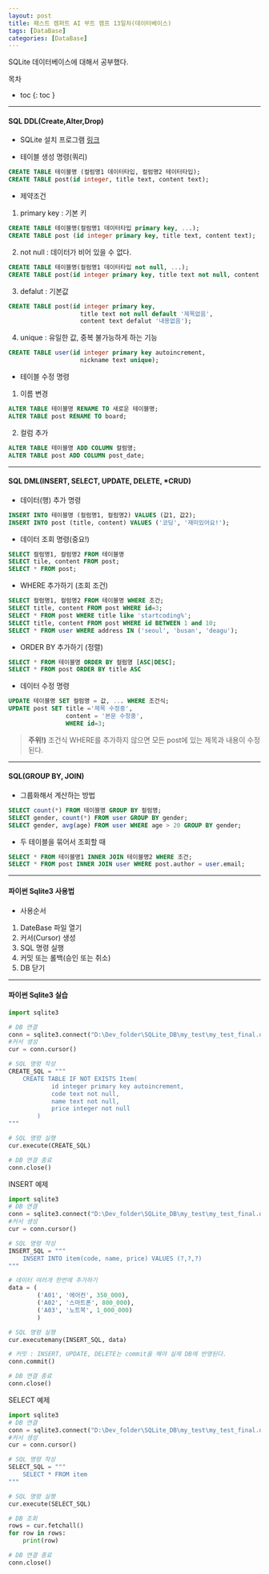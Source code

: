 ```yaml
---
layout: post
title: 패스트 캠퍼트 AI 부트 캠프 13일차(데이터베이스)
tags: [DataBase]
categories: [DataBase]
---
```

SQLite 데이터베이스에 대해서 공부했다.

목차
- toc
{: toc }

----
#### SQL DDL(Create,Alter,Drop)

+ SQLite 설치 프로그램 [링크](https://sqlitebrowser.org/)

+ 테이블 생성 명령(쿼리)
```sql
CREATE TABLE 테이블명 (컬럼명1 데이터타입, 컬럼명2 테이터타입);
CREATE TABLE post(id integer, title text, content text);
```

+ 제약조건
1. primary key : 기본 키
```sql
CREATE TABLE 테이블명(컬럼명1 데이터타입 primary key, ...);
CREATE TABLE post (id integer primary key, title text, content text);
```
2. not null : 데이터가 비어 있을 수 없다.
```sql
CREATE TABLE 테이블명(컬럼명1 데이터타입 not null, ...);
CREATE TABLE post(id integer primary key, title text not null, content text)
```
3. defalut : 기본값
```sql
CREATE TABLE post(id integer primary key,
                    title text not null default '제목없음',
                    content text defalut '내용없음');
```
4. unique : 유일한 값, 중복 불가능하게 하는 기능
```sql
CREATE TABLE user(id integer primary key autoincrement,
                    nickname text unique);
```
+ 테이블 수정 명령
1. 이름 변경
```sql
ALTER TABLE 테이블명 RENAME TO 새로운 테이블명;
ALTER TABLE post RENAME TO board;
```
2. 컬럼 추가
```sql
ALTER TABLE 테이블명 ADD COLUMN 컬럼명;
ALTER TABLE post ADD COLUMN post_date;
```

----
#### SQL DML(INSERT, SELECT, UPDATE, DELETE, *CRUD)

+ 데이터(행) 추가 명령
```sql
INSERT INTO 테이블명 (컬럼명1, 컬럼명2) VALUES (값1, 값2);
INSERT INTO post (title, content) VALUES ('코딩', '재미있어요!');
```

+ 데이터 조회 명령(중요!)
```sql
SELECT 컬럼명1, 컬럼명2 FROM 테이블명
SELECT tile, content FROM post; 
SELECT * FROM post;
```

+ WHERE 추가하기 (조회 조건)
```sql
SELECT 컬럼명1, 컬럼명2 FROM 테이블명 WHERE 조건;
SELECT title, content FROM post WHERE id=3;
SELECT * FROM post WHERE title like 'startcoding%';
SELECT title, content FROM post WHERE id BETWEEN 1 and 10;
SELECT * FROM user WHERE address IN ('seoul', 'busan', 'deagu');
```

+ ORDER BY 추가하기 (정렬)
```sql
SELECT * FROM 테이블명 ORDER BY 컬럼명 [ASC|DESC];
SELECT * FROM post ORDER BY title ASC
```

+ 데이터 수정 명령  
```sql
UPDATE 테이블명 SET 컬럼명 = 값, ... WHERE 조건식;
UPDATE post SET title ='제목 수정중',
                content = '본문 수정중',
                WHERE id=3;
```
> **주위!)** 조건식 WHERE를 추가하지 않으면 모든 post에 있는 제목과 내용이 수정된다.  

----
#### SQL(GROUP BY, JOIN)

+ 그룹화해서 계산하는 방법
```sql
SELECT count(*) FROM 테이블명 GROUP BY 컬럼명;
SELECT gender, count(*) FROM user GROUP BY gender;
SELECT gender, avg(age) FROM user WHERE age > 20 GROUP BY gender;
```
+ 두 테이블을 묶어서 조회할 때
```sql
SELECT * FROM 테이블명1 INNER JOIN 테이블명2 WHERE 조건;
SELECT * FROM post INNER JOIN user WHERE post.author = user.email;
```
----
#### 파이썬 Sqlite3 사용법

+ 사용순서
1. DateBase 파일 열기
2. 커서(Cursor) 생성
3. SQL 명령 실행
4. 커밋 또는 롤백(승인 또는 취소)
5. DB 닫기


----
#### 파이썬 Sqlite3 실습

```python
import sqlite3

# DB 연결
conn = sqlite3.connect("D:\Dev_folder\SQLite_DB\my_test\my_test_final.db")
#커서 생성
cur = conn.cursor()

# SQL 명령 작성
CREATE_SQL = """
    CREATE TABLE IF NOT EXISTS Item(
            id integer primary key autoincrement,
            code text not null,
            name text not null,
            price integer not null
        )
"""

# SQL 명령 실행
cur.execute(CREATE_SQL)

# DB 연결 종료
conn.close()
```

INSERT 예제

```python
import sqlite3
# DB 연결
conn = sqlite3.connect("D:\Dev_folder\SQLite_DB\my_test\my_test_final.db")
#커서 생성
cur = conn.cursor()

# SQL 명령 작성
INSERT_SQL = """
    INSERT INTO item(code, name, price) VALUES (?,?,?)
"""

# 데이터 여러개 한번에 추가하기
data = (
        ('A01', '에어컨', 350_000),
        ('A02', '스마트폰', 800_000),
        ('A03', '노트북', 1_000_000)
        )

# SQL 명령 실행
cur.executemany(INSERT_SQL, data)

# 커밋 : INSERT, UPDATE, DELETE는 commit을 해야 실제 DB에 반영된다.
conn.commit()

# DB 연결 종료
conn.close()
```

SELECT 예제

```python
import sqlite3
# DB 연결
conn = sqlite3.connect("D:\Dev_folder\SQLite_DB\my_test\my_test_final.db")
#커서 생성
cur = conn.cursor()

# SQL 명령 작성
SELECT_SQL = """
    SELECT * FROM item
"""

# SQL 명령 실행
cur.execute(SELECT_SQL)

# DB 조회
rows = cur.fetchall()
for row in rows:
    print(row)

# DB 연결 종료
conn.close()
```

